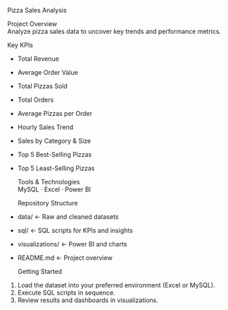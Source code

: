  Pizza Sales Analysis

 Project Overview  
 Analyze pizza sales data to uncover key trends and performance metrics.

 Key KPIs  
- Total Revenue  
- Average Order Value  
- Total Pizzas Sold  
- Total Orders  
- Average Pizzas per Order  
- Hourly Sales Trend  
- Sales by Category & Size  
- Top 5 Best-Selling Pizzas  
- Top 5 Least-Selling Pizzas  

  Tools & Technologies  
  MySQL · Excel · Power BI 

  Repository Structure  
- data/ ← Raw and cleaned datasets
- sql/ ← SQL scripts for KPIs and insights
- visualizations/ ← Power BI and charts
- README.md ← Project overview

 
  Getting Started  
1. Load the dataset into your preferred environment (Excel or MySQL).  
2. Execute SQL scripts in sequence.  
3. Review results and dashboards in visualizations.  


